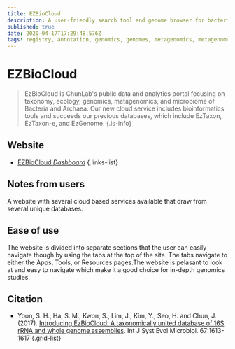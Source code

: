 ```yaml
---
title: EZBioCloud
description: A user-friendly search tool and genome browser for bacteria.
published: true
date: 2020-04-17T17:29:48.576Z
tags: registry, annotation, genomics, genomes, metagenomics, metagenomes, taxonomy, sequence analysis, genes, 16s rrna, rdna, genome browser, microbiome, taxonomic profiling, phyolgeny
---
```


# EZBioCloud

> EzBioCloud is ChunLab's public data and analytics portal focusing on taxonomy, ecology, genomics, metagenomics, and microbiome of Bacteria and Archaea. Our new cloud service includes bioinformatics tools and succeeds our previous databases, which include EzTaxon, EzTaxon-e, and EzGenome. 
{.is-info}

## Website

- [EZBioCloud *Dashboard*](https://www.ezbiocloud.net/dashboard)
{.links-list}

## Notes from users 
A website with several cloud based services available that draw from several unique databases.

## Ease of use 
The website is divided into separate sections that the user can easily navigate though by using the tabs at the top of the site. The tabs navigate to either the Apps, Tools, or Resources pages.The website is pelasant to look at and easy to navigate which make it a good choice for in-depth genomics studies.



## Citation

- Yoon, S. H., Ha, S. M., Kwon, S., Lim, J., Kim, Y., Seo, H. and Chun, J. (2017). [Introducing EzBioCloud: A taxonomically united database of 16S rRNA and whole genome assemblies](http://www.ncbi.nlm.nih.gov/pubmed/28005526). Int J Syst Evol Microbiol. 67:1613-1617
{.grid-list}